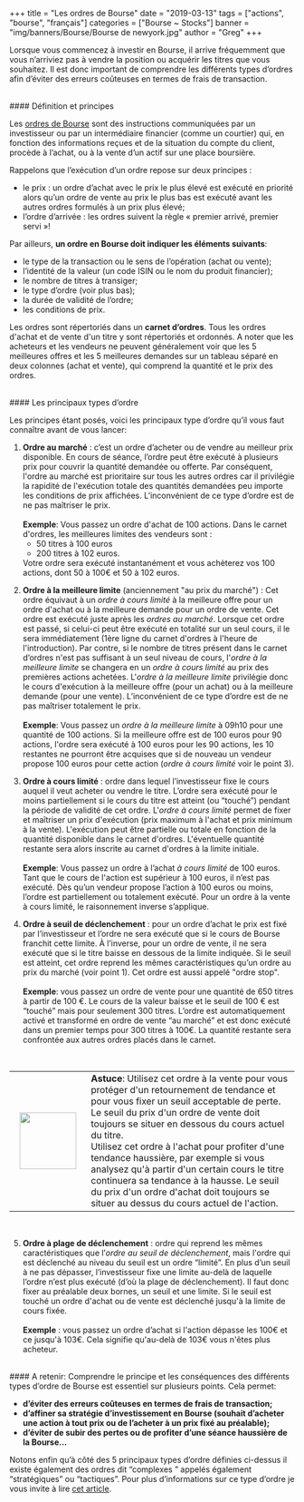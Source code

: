 +++
title = "Les ordres de Bourse"
date = "2019-03-13"
tags = ["actions", "bourse", "français"]
categories = ["Bourse ~ Stocks"]
banner = "img/banners/Bourse/Bourse de newyork.jpg"
author = "Greg"
+++

Lorsque vous commencez à investir en Bourse, il arrive fréquemment que vous n’arriviez pas à vendre la position ou acquérir les titres que vous souhaitez. 
Il est donc important de comprendre les différents types d’ordres afin d’éviter des erreurs coûteuses en termes de frais de transaction. 

<br>
#### Définition et principes

Les [ordres de Bourse](https://investastuces.com/glossaire/#ordredebourse) sont des instructions communiquées par un investisseur ou par un intermédiaire financier (comme un courtier) qui, en fonction des informations reçues et de la situation du compte du client, procède à l’achat, ou à la vente d’un actif sur une place boursière.

Rappelons que l’exécution d’un ordre repose sur deux principes :   

- le prix : un ordre d’achat avec le prix le plus élevé est exécuté en priorité alors qu’un ordre de vente au prix le plus bas est exécuté avant les autres ordres formulés à un prix plus élevé;  
- l’ordre d’arrivée : les ordres suivent la règle « premier arrivé, premier servi »!

Par ailleurs, **un ordre en Bourse doit indiquer les éléments suivants**:   

- le type de la transaction ou le sens de l’opération (achat ou vente);  
- l’identité de la valeur (un code ISIN ou le nom du produit financier);  
- le nombre de titres à transiger;  
- le type d’ordre (voir plus bas);  
- la durée de validité de l’ordre;  
- les conditions de prix. 

Les ordres sont répertoriés dans un **carnet d’ordres**. Tous les ordres d'achat et de vente d'un titre y sont répertoriés et ordonnés. 
A noter que les acheteurs et les vendeurs ne peuvent généralement voir que les 5 meilleures offres et les 5 meilleures demandes sur un tableau séparé en deux colonnes (achat et vente), qui comprend la quantité et le prix des ordres.

<br>
#### Les principaux types d’ordre

Les principes étant posés, voici les principaux type d’ordre qu’il vous faut connaître avant de vous lancer:

<ol start="1">
  <li><b>Ordre au marché</b> : c’est un ordre d’acheter ou de vendre au meilleur prix disponible. En cours de séance, l’ordre peut être exécuté à plusieurs prix pour couvrir la quantité demandée ou offerte. Par conséquent, l'ordre au marché est prioritaire sur tous les autres ordres car il privilégie la rapidité de l'exécution totale des quantités demandées peu importe les conditions de prix affichées.  
L’inconvénient de ce type d’ordre est de ne pas maîtriser le prix.  
<br>
<br>
 <b>Exemple</b>: Vous passez un ordre d'achat de 100 actions. Dans le carnet d'ordres, les meilleures limites des vendeurs sont :  
 <ul>
 <li>50 titres à 100 euros</li>
 <li>200 titres à 102 euros.</li>
 </ul>
 Votre ordre sera exécuté instantanément et vous achèterez vos 100 actions, dont 50 à 100€ et 50 à 102 euros.
  </li>
</ol>


<ol start="2">
  <li><b>Ordre à la meilleure limite</b>  (anciennement "au prix du marché") :  Cet ordre équivaut à un <i>ordre à cours limité</i> à la meilleure offre pour un ordre d'achat ou à la meilleure demande pour un ordre de vente. Cet ordre est exécuté juste après les <i>ordres au marché</i>. 
Lorsque cet ordre est passé, si celui-ci peut être exécuté en totalité sur un seul cours, il le sera immédiatement (1ère ligne du carnet d'ordres à l'heure de l'introduction). Par contre, si le nombre de titres présent dans le carnet d’ordres n'est pas suffisant à un seul niveau de cours, l'<i>ordre à la meilleure limite</i> se changera en un <i>ordre à cours limité</i> au prix des premières actions achetées.  
L'<i>ordre à la meilleure limite</i> privilégie donc le cours d'exécution à la meilleure offre (pour un achat) ou à la meilleure demande (pour une vente).   
L’inconvénient de ce type d’ordre est de ne pas maîtriser totalement le prix.  
<br>
<br>
<b>Exemple</b>: Vous passez un <i>ordre à la meilleure limite</i> à 09h10 pour une quantité de 100 actions. Si la meilleure offre est de 100 euros pour 90 actions, l'ordre sera exécuté à 100 euros pour les 90 actions, les 10 restantes ne pourront être acquises que si de nouveau un vendeur propose 100 euros pour cette action (<i>ordre à cours limité</i> voir le point 3).  
  </li>
</ol>


<ol start="3">
  <li><b> Ordre à cours limité</b> : ordre dans lequel l’investisseur fixe le cours auquel il veut acheter ou vendre le titre. L’ordre sera exécuté pour le moins partiellement si le cours du titre est atteint (ou “touché”) pendant la période de validité de cet ordre.
L'<i>ordre à cours limité</i> permet de fixer et maîtriser un prix d'exécution (prix maximum à l'achat et prix minimum à la vente). L'exécution peut être partielle ou totale en fonction de la quantité disponible dans le carnet d'ordres. L'éventuelle quantité restante sera alors inscrite au carnet d'ordres à la limite initiale. 
<br>
<br>
<b>Exemple</b>: Vous passez un ordre à l’achat <i>à cours limité</i> de 100 euros. Tant que le cours de l'action est supérieur à 100 euros, il n’est pas exécuté. Dès qu’un vendeur propose l’action à 100 euros ou moins, l’ordre est partiellement ou totalement exécuté.
Pour un ordre à la vente à cours limité, le raisonnement inverse s’applique.
  </li>
</ol>

<ol start="4">
  <li><b> Ordre à seuil de déclenchement</b> : pour un ordre d’achat le prix est fixé par l’investisseur et l’ordre ne sera exécuté que si le cours de Bourse franchit cette limite. À l’inverse, pour un ordre de vente, il ne sera exécuté que si le titre baisse en dessous de la limite indiquée. Si le seuil est atteint, cet ordre reprend les mêmes caractéristiques qu’un ordre au prix du marché (voir point 1). Cet ordre est aussi appelé  "ordre stop".
<br>
<br>
<b>Exemple</b>: vous passez un ordre de vente pour une quantité de 650 titres à partir de 100 €. Le cours de la valeur baisse et le seuil de 100 € est “touché” mais pour seulement 300 titres. L’ordre est automatiquement activé et transformé en ordre de vente “au marché” et est donc exécuté dans un premier temps pour 300 titres à 100€. La quantité restante sera confrontée aux autres ordres placés dans le carnet.
  </li>
</ol>

<br>
<table class="hoverTable">
<tr>
</tr>
<tr>
<td> <img src="/img/Investastuces-lightbulb-singular.png" align="center" style="width:100px;" hspace="10"/>
<td>  <b>Astuce</b>: Utilisez cet ordre à la vente pour vous protéger d'un retournement de tendance et pour vous fixer un seuil acceptable de perte. 
Le seuil du prix d'un ordre de vente doit toujours se situer en dessous du cours actuel du titre.
<br>
Utilisez cet ordre à l'achat pour profiter d'une tendance haussière, par exemple si vous analysez qu'à partir d'un certain cours le titre continuera sa tendance à la hausse. 
Le seuil du prix d'un ordre d'achat doit toujours se situer au dessus du cours actuel de l'action.
</tr>
</table>
<br>

<ol start="5">
  <li><b> Ordre à plage de déclenchement</b> : ordre qui reprend les mêmes caractéristiques que l’<i>ordre au seuil de déclenchement</i>, mais l'ordre qui est déclenché au niveau du seuil est un ordre “limité”. En plus d’un seuil à ne pas dépasser, l’investisseur fixe une limite au-delà de laquelle l’ordre n’est plus exécuté (d’où la plage de déclenchement). Il faut donc fixer au préalable deux bornes, un seuil et une limite. Si le seuil est touché un ordre d'achat ou de vente est déclenché jusqu'à la limite de cours fixée. 
<br>
<br>
<b>Exemple</b> : vous passez un ordre d’achat si l'action dépasse les 100€ et ce jusqu'à 103€. Cela signifie qu'au-delà de 103€ vous n'êtes plus acheteur.
  </li>
</ol>

<br>
#### A retenir:
Comprendre le principe et les conséquences des différents types d’ordre de Bourse est essentiel sur plusieurs points. Cela permet:  

- <b>d’éviter des erreurs coûteuses en termes de frais de transaction; </b>
- <b>d’affiner sa stratégie d’investissement en Bourse (souhait d’acheter une action à tout prix ou de l’acheter à un prix fixé au préalable);</b>
- <b>d’éviter de subir des pertes ou de profiter d’une séance haussière de la Bourse...</b>

Notons enfin qu’à côté des 5 principaux types d’ordre définies ci-dessus il existe également des ordres dit “complexes ” appelés également “stratégiques” ou “tactiques”. Pour plus d’informations sur ce type d’ordre je vous invite à lire [cet article](https://www.bfmtv.com/pratique-finances-perso/bourse-quels-sont-les-ordres-tactiques-1494268.html).
